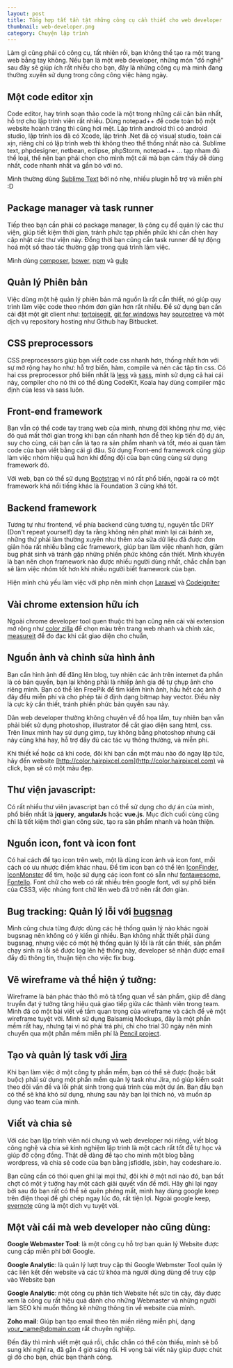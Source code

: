 ```yaml
---
layout: post
title: Tổng hợp tất tần tật những công cụ cần thiết cho web developer
thumbnail: web-developer.png
category: Chuyện lập trình
---
```

Làm gì cũng phải có công cụ, tất nhiên rồi, bạn không thể tạo ra một trang web bằng tay không. Nếu bạn là một web developer, những món "đồ nghề" sau đây sẽ giúp ích rất nhiều cho bạn, đây là những công cụ mà mình đang thường xuyên sử dụng trong công công việc hàng ngày.

## Một code editor xịn

Code editor, hay trình soạn thảo code là một trong những cái căn bản nhất, hỗ trợ cho lập trình viên rất nhiều. Dùng notepad++ để code toàn bộ một website hoành tráng thì cũng hơi mệt. Lập trình android thì có android studio, lập trình ios đã có Xcode, lập trình .Net đã có visual studio, toàn cái xịn, riêng chỉ có lập trình web thì không theo thể thống nhất nào cả. Sublime text, phpdesigner, netbean, eclipse, phpStorm, notepad++ ... tạp nham  đủ thể loại, thế nên bạn phải chọn cho mình một cái mà bạn cảm thấy dễ dùng nhất, code nhanh nhất và gắn bó với nó.

Mình thường dùng [Sublime Text](https://www.sublimetext.com/) bởi nó nhẹ, nhiều plugin hỗ trợ và miễn phí :D

## Package manager và task runner

Tiếp theo bạn cần phải có package manager, là công cụ để quản lý các thư viện, giúp tiết kiệm thời gian, tránh phức tạp phiền phức khi cần chèn hay cập nhật các thư viện này. Đồng thời bạn cũng cần task runner để tự động hoá một số thao tác thường gặp trong quá trình làm việc.

Mình dùng [composer](https://getcomposer.org/), [bower](https://bower.io/), [npm](https://www.npmjs.com/) và [gulp](http://gulpjs.com/)

## Quản lý Phiên bản

Việc dùng một hệ quản lý phiên bản mã nguồn là rất cần thiết, nó giúp quy trình làm việc code theo nhóm đơn giản hơn rất nhiều. Để sử dụng bạn cần cài đặt một git client như: [tortoisegit](https://tortoisegit.org/), [git for windows](https://git-scm.com/download/win) hay [sourcetree](https://www.sourcetreeapp.com/) và một dịch vụ repository hosting như Github hay Bitbucket.

## CSS preprocessors

CSS preprocessors giúp bạn viết code css nhanh hơn, thống nhất hơn với sự mở rộng hay ho như: hỗ trợ biến, hàm, compile và nén các tập tin css. Có hai css preprocessor phổ biến nhất là [less](http://lesscss.org/) và [sass](http://sass-lang.com/), mình sử dụng cả hai cái này, compiler cho nó thì có thể dùng CodeKit, Koala hay dùng compiler mặc định của less và sass luôn.

## Front-end framework

Bạn vẫn có thể code tay trang web của mình, nhưng đời không như mơ, việc đó quá mất thời gian trong khi bạn cần nhanh hơn để theo kịp tiến độ dự án, suy cho cùng, cái bạn cần là tạo ra sản phẩm nhanh và tốt, méo ai quan tâm code của bạn viết bằng cái gì đâu. Sử dụng Front-end framework cũng giúp làm việc nhóm hiệu quả hơn khi đồng đội của bạn cũng cùng sử dụng framework đó.

Với web, bạn có thể sử dụng [Bootstrap](http://getbootstrap.com/) vì nó rất phổ biến, ngoài ra có một framework khá nổi tiếng khác là Foundation 3 cũng khá tốt.

## Backend framework

Tương tự như frontend, về phía backend cũng tương tự, nguyên tắc DRY (Don't repeat yourself) dạy ta rằng không nên phát minh lại cái bánh xe, những thứ phải làm thường xuyên như thêm xóa sửa dữ liệu đã được đơn giản hóa rất nhiều bằng các framework, giúp bạn làm việc nhanh hơn, giảm bug phát sinh và tránh gặp những phiền phức không cần thiết. Mình khuyên là bạn nên chọn framework nào được nhiều người dùng nhất, chắc chắn bạn sẽ làm việc nhóm tốt hơn khi nhiều người biết framework của bạn.

Hiện mình chủ yếu làm việc với php nên mình chọn [Laravel](https://laravel.com/) và [Codeigniter](https://codeigniter.com/)

## Vài chrome extension hữu ích

Ngoài chrome developer tool quen thuộc thì bạn cũng nên cài vài extension mở rộng như [color zilla](https://chrome.google.com/webstore/detail/colorzilla/bhlhnicpbhignbdhedgjhgdocnmhomnp) để chọn màu trên trang web nhanh và chính xác, [measureit](https://chrome.google.com/webstore/detail/measureit/pokhcahijjfkdccinalifdifljglhclm?hl=vi) để đo đạc khi cắt giao diện cho chuẩn, 

## Nguồn ảnh và chỉnh sửa hình ảnh

Bạn cần hình ảnh để đăng lên blog, tuy nhiên các ảnh trên internet đa phần là có bản quyền, bạn lại không phải là nhiếp ảnh gia để tự chụp ảnh cho riêng mình. Bạn có thể lên FreePik để tìm kiếm hình ảnh, hầu hết các ảnh ở đây đều miễn phí và cho phép tải ở định dạng bitmap hay vector. Điều này là cực kỳ cần thiết, tránh phiền phức bản quyền sau này. 

Dân web developer thường không chuyên về đồ họa lắm, tuy nhiên bạn vẫn phải biết sử dụng photoshop, illustrator để cắt giao diện sang html, css. Trên linux mình hay sử dụng gimp,  tuy không bằng photoshop nhưng cái này cũng khá hay, hỗ trợ đầy đủ các tác vụ thông thường, và miễn phí.

Khi thiết kế hoặc cả khi code, đôi khi bạn cần một màu nào đó ngay lập tức, hãy đến website [http://color.hairpixcel.com](http://color.hairpixcel.com) và click, bạn sẽ có một màu đẹp.

## Thư viện javascript:

Có rất nhiều thư viên javascript bạn có thể sử dụng cho dự án của mình, phổ biến nhất là **jquery**, **angularJs** hoặc **vue.js**. Mục đích cuối cùng cũng chỉ là tiết kiệm thời gian công sức, tạo ra sản phẩm nhanh và hoàn thiện.

## Nguồn icon, font và icon font

Có hai cách để tạo icon trên web, một là dùng icon ảnh và icon font, mỗi cách có ưu nhược điểm khác nhau. Để tìm icon bạn có thể lên [IconFinder](https://www.iconfinder.com/), [IconMonster](https://iconmonstr.com/) để tìm, hoặc sử dụng các icon font có sẵn như [fontawesome](http://fontawesome.io/), [Fontello](http://fontello.com/). Font chữ cho web có rất nhiều trên google font, với sự phổ biến của CSS3, việc nhúng font chữ lên web đã trở nên rất đơn giản.

## Bug tracking: Quản lý lỗi với [bugsnag](https://www.bugsnag.com/)

Mình cũng chưa từng được dùng các hệ thống quản lý nào khác ngoài bugsnag nên không có ý kiến gì nhiều. Bạn không nhất thiết phải dùng bugsnag, nhưng việc có một hệ thống quản lý lỗi là rất cần thiết, sản phẩm chạy sinh ra lỗi sẽ được log lên hệ thống này, developer sẽ nhận được email đầy đủ thông tin, thuận tiện cho việc fix bug.

## Vẽ wireframe và thể hiện ý tưởng:

Wireframe là bản phác thảo thô mô tả tổng quan về sản phẩm, giúp dễ dàng truyền đạt ý tưởng tăng hiệu quả giao tiếp giữa các thành viên trong team. Mình đã có một bài viết về tầm quan trọng của wireframe và cách để vẽ một wireframe tuyệt vời. Mình sử dụng Balsamiq Mockups, đây là một phần mềm rất hay, nhưng tại vì nó phải trả phí, chỉ cho trial 30 ngày nên mình chuyển qua một phần mềm miễn phí là  [Pencil project](http://pencil.evolus.vn/).

## Tạo và quản lý task với [Jira](https://www.atlassian.com/software/jira)

Khi bạn làm việc ở một công ty phần mềm, bạn có thể sẽ được (hoặc bắt buộc) phải sử dụng một phần mềm quản lý task như Jira, nó giúp kiểm soát theo dõi vấn đề và lỗi phát sinh trong quá trình của một dự án. Ban đầu bạn có thể sẽ khá khó sử dụng, nhưng sau này bạn lại thích nó, và muốn áp dụng vào team của mình.

## Viết và chia sẻ

Với các bạn lập trình viên nói chung và web developer nói riêng, viết blog công nghệ và chia sẻ kinh nghiệm lập trình là một cách rất tốt để tự học và giúp đỡ cộng đồng. Thật dễ dàng để tạo cho mình một blog bằng wordpress, và chia sẻ code của bạn bằng jsfiddle, jsbin, hay codeshare.io.

Bạn cũng cần có thói quen ghi lại mọi thứ, đôi khi ở một nơi nào đó, bạn bất chợt có một ý tưởng hay một cách giải quyết vấn đề mới. Hãy ghi lại ngay bởi sau đó bạn rất có thể sẽ quên phéng mất, mình hay dùng google keep trên điện thoại để ghi chép ngay lúc đó, rất tiện lợi. Ngoài google keep, [evernote](https://evernote.com/) cũng là một dịch vụ tuyệt vời.

## Một vài cái mà web developer nào cũng dùng:

**Google Webmaster Tool**: là một công cụ hỗ trợ bạn quản lý Website được cung cấp miễn phí bởi Google.

**Google Analytic**: là quản lý lượt truy cập thì Google Webmster Tool quản lý các liên kết đến website và các từ khóa mà người dùng dùng để truy cập vào Website bạn

**Google Analytic**: một công cụ phân tích Website hết sức tin cậy, đây được xem là công cụ rất hiệu quả dành cho những Webmaster và những người làm SEO khi muốn thông kê những thông tin về website của mình.

**Zoho mail**: Giúp bạn tạo email theo tên miền riêng miễn phí, dạng your_name@domain.com rất chuyên nghiệp.

Đến đây thì mình viết mệt quá rồi, chắc chắn có thể còn thiếu, mình sẽ bổ sung khi nghĩ ra, đã gần 4 giờ sáng rồi. Hi vọng bài viết này giúp được chút gì đó cho bạn, chúc bạn thành công.




